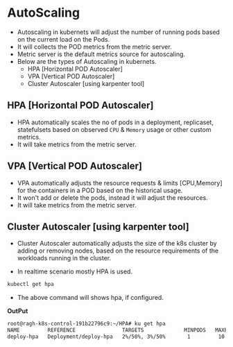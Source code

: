 # AutoScaling
- Autoscaling in kubernets will adjust the number of running pods based on the current load on the Pods.
- It will collects the POD metrics from the metric server.
- Metric server is the default metrics source for autoscaling.
- Below are the types of Autoscaling in kubernets.
  - HPA [Horizontal POD Autoscaler]
  - VPA [Vertical POD Autoscaler]
  - Cluster Autoscaler [using karpenter tool]

## HPA [Horizontal POD Autoscaler]
- HPA automatically scales the no of pods in a deployment, replicaset, statefulsets based on observed `CPU` & `Memory` usage or other custom metrics.
- It will take metrics from the metric server.

## VPA [Vertical POD Autoscaler]
- VPA automatically adjusts the resource requests & limits [CPU,Memory] for the containers in a POD based on the historical usage.
- It won't add or delete the pods, instead it will adjust the resources.
- It will take metrics from the metric server.

## Cluster Autoscaler [using karpenter tool]
- Cluster Autoscaler automatically adjusts the size of the k8s cluster by adding or removing nodes, based on the resource requirements of the workloads running in the cluster.

- In realtime scenario mostly HPA is used.

~~~bash
kubectl get hpa
~~~
- The above command will shows hpa, if configured.

**OutPut**
~~~bash
root@ragh-k8s-control-191b22796c9:~/HPA# ku get hpa
NAME         REFERENCE               TARGETS             MINPODS   MAXPODS   REPLICAS    AGE
deploy-hpa   Deployment/deploy-hpa   2%/50%, 3%/50%       1         10        1          52s
~~~
